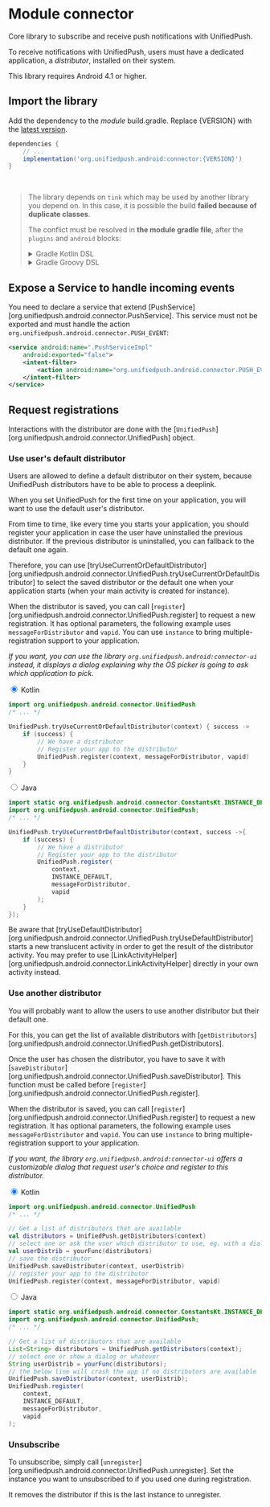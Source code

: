 # Module connector

Core library to subscribe and receive push notifications with UnifiedPush.

To receive notifications with UnifiedPush, users must have a dedicated application, a _distributor_, installed on their system.

This library requires Android 4.1 or higher.

## Import the library

Add the dependency to the _module_ build.gradle. Replace {VERSION} with the [latest version](https://central.sonatype.com/artifact/org.unifiedpush.android/connector).

```groovy
dependencies {
    // ...
    implementation('org.unifiedpush.android:connector:{VERSION}')
}
```

<br>

> The library depends on `tink` which may be used by another library you depend on. In this case, it is possible the build **failed because of duplicate classes**.
>
> The conflict must be resolved in **the module gradle file**, after the `plugins` and `android` blocks:
> <details><summary>Gradle Kotlin DSL</summary>
>
> _app/build.gradle.kts_:
>
> ```kotlin
> configurations.all {
>     val tink = "com.google.crypto.tink:tink:1.16.0"
>     // You can also use the library declaration catalog
>     // val tink = libs.google.tink
>     resolutionStrategy {
>         force(tink)
>         dependencySubstitution {
>             substitute(module("com.google.crypto.tink:tink-android")).using(module(tink))
>         }
>     }
> }
> ```
>
> </details>
>
> <details><summary>Gradle Groovy DSL</summary>
>
> _app/build.gradle_:
>
> ```groovy
> configurations.all {
>     def tink = "com.google.crypto.tink:tink:1.16.0"
>     resolutionStrategy {
>         force(tink)
>         dependencySubstitution {
>            substitute module('com.google.crypto.tink:tink-android') using module(tink)
>         }
>     }
> }
> ```
>
> </details>

## Expose a Service to handle incoming events

You need to declare a service that extend [PushService][org.unifiedpush.android.connector.PushService].
This service must not be exported and must handle the action `org.unifiedpush.android.connector.PUSH_EVENT`:

```xml
<service android:name=".PushServiceImpl"
    android:exported="false">
    <intent-filter>
        <action android:name="org.unifiedpush.android.connector.PUSH_EVENT"/>
    </intent-filter>
</service>
```

## Request registrations

Interactions with the distributor are done with the [`UnifiedPush`][org.unifiedpush.android.connector.UnifiedPush] object.

<!-- Note: This must be mirrored in UnifiedPush comments -->

### Use user's default distributor

Users are allowed to define a default distributor on their system, because UnifiedPush distributors
have to be able to process a deeplink.

When you set UnifiedPush for the first time on your application, you will want to use the default user's
distributor.

From time to time, like every time you starts your application, you should register your application in case the
user have uninstalled the previous distributor.
If the previous distributor is uninstalled, you can fallback to the default one again.

Therefore, you can use [tryUseCurrentOrDefaultDistributor][org.unifiedpush.android.connector.UnifiedPush.tryUseCurrentOrDefaultDistributor]
to select the saved distributor or the default one when your application starts (when your main activity is created for instance).

When the distributor is saved, you can call [`register`][org.unifiedpush.android.connector.UnifiedPush.register] to request a new registration.
It has optional parameters, the following example uses `messageForDistributor` and `vapid`.
You can use `instance` to bring multiple-registration support to your application.

_If you want, you can use the library `org.unifiedpush.android:connector-ui` instead, it displays a dialog explaining why
the OS picker is going to ask which application to pick._

<div class="tabs">
<input class="tabs_control hidden" type="radio" id="tabs-trydefault-receiver-0" name="tabs-trydefault" checked>
<label class="tabs_label" for="tabs-trydefault-receiver-0">Kotlin</label>
<div class="tabs_content">
<!-- CONTENT KOTLIN -->

```kotlin
import org.unifiedpush.android.connector.UnifiedPush
/* ... */

UnifiedPush.tryUseCurrentOrDefaultDistributor(context) { success ->
    if (success) {
        // We have a distributor
        // Register your app to the distributor
        UnifiedPush.register(context, messageForDistributor, vapid)
    }
}
```

<!-- END KOTLIN -->
</div>
<input class="tabs_control hidden" type="radio" id="tabs-trydefault-receiver-1" name="tabs-trydefault">
<label class="tabs_label" for="tabs-trydefault-receiver-1">Java</label>
<div class="tabs_content">
<!-- CONTENT JAVA -->

```java
import static org.unifiedpush.android.connector.ConstantsKt.INSTANCE_DEFAULT;
import org.unifiedpush.android.connector.UnifiedPush;
/* ... */

UnifiedPush.tryUseCurrentOrDefaultDistributor(context, success ->{
    if (success) {
        // We have a distributor
        // Register your app to the distributor
        UnifiedPush.register(
            context,
            INSTANCE_DEFAULT,
            messageForDistributor,
            vapid
        );
    }
});
```

<!-- END JAVA -->
</div>
</div>

Be aware that [tryUseDefaultDistributor][org.unifiedpush.android.connector.UnifiedPush.tryUseDefaultDistributor]
starts a new translucent activity in order to get the result of the distributor activity. You may prefer to use
[LinkActivityHelper][org.unifiedpush.android.connector.LinkActivityHelper] directly in your own activity instead.

### Use another distributor

You will probably want to allow the users to use another distributor but their default one.

For this, you can get the list of available distributors with [`getDistributors`][org.unifiedpush.android.connector.UnifiedPush.getDistributors].

Once the user has chosen the distributor, you have to save it with [`saveDistributor`][org.unifiedpush.android.connector.UnifiedPush.saveDistributor].
This function must be called before [`register`][org.unifiedpush.android.connector.UnifiedPush.register].

When the distributor is saved, you can call [`register`][org.unifiedpush.android.connector.UnifiedPush.register] to request a new registration.
It has optional parameters, the following example uses `messageForDistributor` and `vapid`.
You can use `instance` to bring multiple-registration support to your application.

_If you want, the library `org.unifiedpush.android:connector-ui` offers a customizable dialog
that request user's choice and register to this distributor._

<div class="tabs">
<input class="tabs_control hidden" type="radio" id="tabs-1-receiver-0" name="tabs-1" checked>
<label class="tabs_label" for="tabs-1-receiver-0">Kotlin</label>
<div class="tabs_content">
<!-- CONTENT KOTLIN -->

```kotlin
import org.unifiedpush.android.connector.UnifiedPush
/* ... */

// Get a list of distributors that are available
val distributors = UnifiedPush.getDistributors(context)
// select one or ask the user which distributor to use, eg. with a dialog
val userDistrib = yourFunc(distributors)
// save the distributor
UnifiedPush.saveDistributor(context, userDistrib)
// register your app to the distributor
UnifiedPush.register(context, messageForDistributor, vapid)
```

<!-- END KOTLIN -->
</div>
<input class="tabs_control hidden" type="radio" id="tabs-1-receiver-1" name="tabs-1">
<label class="tabs_label" for="tabs-1-receiver-1">Java</label>
<div class="tabs_content">
<!-- CONTENT JAVA -->

```java
import static org.unifiedpush.android.connector.ConstantsKt.INSTANCE_DEFAULT;
import org.unifiedpush.android.connector.UnifiedPush;
/* ... */

// Get a list of distributors that are available
List<String> distributors = UnifiedPush.getDistributors(context);
// select one or show a dialog or whatever
String userDistrib = yourFunc(distributors);
// the below line will crash the app if no distributors are available
UnifiedPush.saveDistributor(context, userDistrib);
UnifiedPush.register(
    context,
    INSTANCE_DEFAULT,
    messageForDistributor,
    vapid
);
```

<!-- END JAVA -->
</div>
</div>

### Unsubscribe

To unsubscribe, simply call [`unregister`][org.unifiedpush.android.connector.UnifiedPush.unregister]. Set the instance you want to unsubscribed to if you used one during registration.

It removes the distributor if this is the last instance to unregister.
